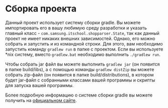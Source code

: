 # Сборка проекта

Данный проект использует систему сборки gradle. Вы можете импортировать его в вашу любимую среду разработки
и указать главный класс - `com.samsung.itschool.shopparser.State`, так как данный проект не имеет никаких
внешних зависимостей. Однако, его можно собрать и запустить и из командной строки. Для этого, вам необходимо
запустить команду `gradlew run` в папке с проектом. Если вы используете \*nix систему, вместо `gradlew.bat`
необходимо выполнить `./gradlew run`.

Чтобы собрать jar файл вы можете выполнить `gradlew jar` (он появится в папке build/libs), а с помощью
команды `gradlew distZip` вы можете собрать zip-файл (он появится в папке build/distributions), в котором
будет jar-файл с собранными классами вашей программы и скрипты для запуска вашей программы.

Более подробную информацию о системе сборки gradle вы можете получить на [официальном сайте](https://www.gradle.org/).